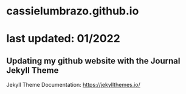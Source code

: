 # cassielumbrazo.github.io

# last updated: 01/2022

## Updating my github website with the Journal Jekyll Theme 
Jekyll Theme Documentation: https://jekyllthemes.io/



